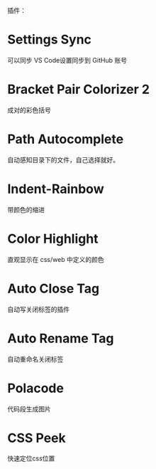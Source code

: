 插件：

# Settings Sync
可以同步 VS Code设置同步到 GitHub 账号

# Bracket Pair Colorizer 2
成对的彩色括号

# Path Autocomplete
自动感知目录下的文件，自己选择就好。

# Indent-Rainbow
带颜色的缩进

#  Color Highlight
直观显示在 css/web 中定义的颜色

# Auto Close Tag
自动写关闭标签的插件

# Auto Rename Tag
自动重命名关闭标签

#  Polacode
代码段生成图片

# CSS Peek
快速定位css位置